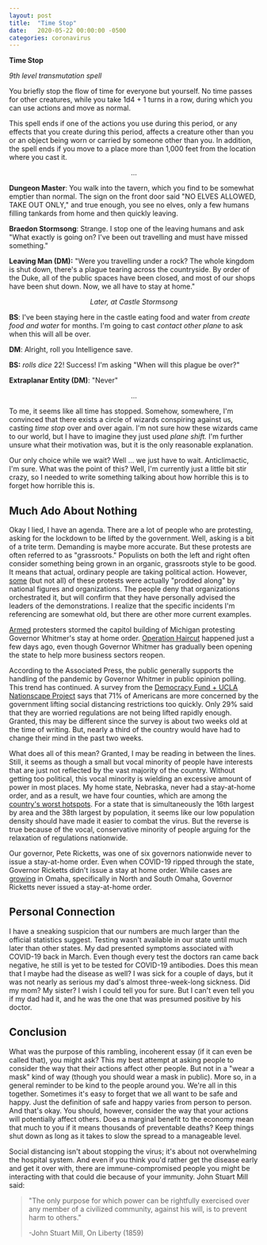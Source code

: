 ```yaml
---
layout: post
title:  "Time Stop"
date:   2020-05-22 00:00:00 -0500
categories: coronavirus
---
```


**Time Stop**

*9th level transmutation spell*

You briefly stop the flow of time for everyone  but yourself. No time passes for other creatures, while you take 1d4 + 1 turns in a row, during which you can use actions and move as normal.

This spell ends if one of the actions you use during this period, or  any effects that you create during this period, affects a creature other than you or an object being worn or carried by someone other than you.  In addition, the spell ends if you move to a place more than 1,000 feet  from the location where you cast it.

<center>...</center>

**Dungeon Master**: You walk into the tavern, which you find to be somewhat emptier than normal. The sign on the front door said "NO ELVES ALLOWED, TAKE OUT ONLY," and true enough, you see no elves, only a few humans filling tankards from home and then quickly leaving.

**Braedon Stormsong**: Strange. I stop one of the leaving humans and ask "What exactly is going on? I've been out travelling and must have missed something."

**Leaving Man (DM):** "Were you travelling under a rock? The whole kingdom is shut down, there's a plague tearing across the countryside. By order of the Duke, all of the public spaces have been closed, and most of our shops have been shut down. Now, we all have to stay at home."

<center><i>Later, at Castle Stormsong</i></center>

**BS**: I've been staying here in the castle eating food and water from *create food and water* for months. I'm going to cast *contact other plane* to ask when this will all be over.

**DM**: Alright, roll you Intelligence save.

**BS:** *rolls dice* 22! Success! I'm asking "When will this plague be over?"

**Extraplanar Entity (DM)**: "Never"

<center>...</center>

To me, it seems like all time has stopped. Somehow, somewhere, I'm convinced that there exists a circle of wizards conspiring against us, casting *time stop* over and over again. I'm not sure how these wizards came to our world, but I have to imagine they just used *plane shift.* I'm further unsure what their motivation was, but it is the only reasonable explanation.

Our only choice while we wait? Well ... we just have to wait. Anticlimactic, I'm sure. What was the point of this? Well, I'm currently just a little bit stir crazy, so I needed to write something talking about how horrible this is to forget how horrible this is.

## Much Ado About Nothing

Okay I lied, I have an agenda. There are a lot of people who are protesting, asking for the lockdown to be lifted by the government. Well, asking is a bit of a trite term. Demanding is maybe more accurate. But these protests are often referred to as "grassroots." Populists on both the left and right often consider something being grown in an organic, grassroots style to be good. It means that actual, ordinary people are taking political action. However, [some][times] (but not all) of these protests were actually "prodded along" by national figures and organizations. The people deny that organizations orchestrated it, but will confirm that they have personally advised the leaders of the demonstrations. I realize that the specific incidents I'm referencing are somewhat old, but there are other more current examples.

[Armed][armed] protesters stormed the capitol building of Michigan protesting Governor Whitmer's stay at home order. [Operation Haircut][haircut] happened just a few days ago, even though Governor Whitmer has gradually been opening the state to help more business sectors reopen.

According to the Associated Press, the public generally supports the handling of the pandemic by Governor Whitmer in public opinion polling. This trend has continued. A survey from the [Democracy Fund + UCLA Nationscape Project][open] says that 71% of Americans are more concerned by the government lifting social distancing restrictions too quickly. Only 29% said that they are worried regulations are not being lifted rapidly enough. Granted, this may be different since the survey is about two weeks old at the time of writing. But, nearly a third of the country would have had to change their mind in the past two weeks.

What does all of this mean? Granted, I may be reading in between the lines. Still, it seems as though a small but vocal minority of people have interests that are just not reflected by the vast majority of the country. Without getting too political, this vocal minority is wielding an excessive amount of power in most places. My home state, Nebraska, never had a stay-at-home order, and as a result, we have four counties, which are among the [country's worst hotspots][hotspots]. For a state that is simultaneously the 16th largest by area and the 38th largest by population, it seems like our low population density should have made it easier to combat the virus. But the reverse is true because of the vocal, conservative minority of people arguing for the relaxation of regulations nationwide.

Our governor, Pete Ricketts, was one of six governors nationwide never to issue a stay-at-home order. Even when COVID-19 ripped through the state, Governor Ricketts didn't issue a stay at home order. While cases are [growing][racism] in Omaha, specifically in North and South Omaha, Governor Ricketts never issued a stay-at-home order.

## Personal Connection

I have a sneaking suspicion that our numbers are much larger than the official statistics suggest. Testing wasn't available in our state until much later than other states. My dad presented symptoms associated with COVID-19 back in March. Even though every test the doctors ran came back negative, he still is yet to be tested for COVID-19 antibodies. Does this mean that I maybe had the disease as well? I was sick for a couple of days, but it was not nearly as serious my dad's almost three-week-long sickness. Did my mom? My sister? I wish I could tell you for sure. But I can't even tell you if my dad had it, and he was the one that was presumed positive by his doctor.

## Conclusion

What was the purpose of this rambling, incoherent essay (if it can even be called that), you might ask? This my best attempt at asking people to consider the way that their actions affect other people. But not in a "wear a mask" kind of way (though you should wear a mask in public). More so, in a general reminder to be kind to the people around you. We're all in this together. Sometimes it's easy to forget that we all want to be safe and happy. Just the definition of safe and happy varies from person to person. And that's okay. You should, however, consider the way that your actions will potentially affect others. Does a marginal benefit to the economy mean that much to you if it means thousands of preventable deaths? Keep things shut down as long as it takes to slow the spread to a manageable level.

Social distancing isn't about stopping the virus; it's about not overwhelming the hospital system. And even if you think you'd rather get the disease early and get it over with, there are immune-compromised people you might be interacting with that could die because of your immunity. John Stuart Mill said:

>"The only purpose for which power can be rightfully exercised over any member of a civilized community, against his will, is to prevent harm to others."
>
>-John Stuart Mill, On Liberty (1859)



[times]: https://time.com/5825840/anti-quarantine-protests-organizers-trump/
[armed]:https://abcnews.go.com/US/michigan-rally-shelter-place-order-spills-capitol-building/story?id=70432928
[haircut]:https://www.usnews.com/news/us/articles/2020-05-20/3-barbers-ticketed-for-cutting-hair-at-michigan-capitol
[open]:https://www.usatoday.com/story/news/politics/2020/05/08/survey-most-americans-worried-country-reopen-too-quickly/5180069002/
[hotspots]:https://www.theguardian.com/world/2020/may/13/new-us-coronavirus-hotspots-republican-heartland-areas
[racism]:https://www.msn.com/en-us/video/peopleandplaces/north-and-south-omaha-communities-hit-hard-by-covid-19/vi-BB12AfBu